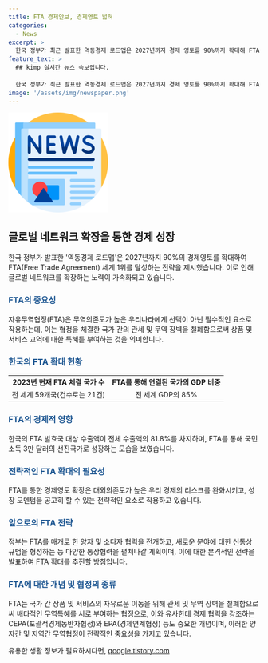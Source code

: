 ```yaml
---
title: FTA 경제안보, 경제영토 넓혀
categories:
  - News
excerpt: >
  한국 정부가 최근 발표한 역동경제 로드맵은 2027년까지 경제 영토를 90%까지 확대해 FTA 세계 1위를 달성하는 전략을 제시했다. 이에 따라 신규 FTA 체결과 기존 FTA 업그레이드를 통해 글로벌 네트워크를 확장하고, 경제의 지속적인 성장을 위해 시장 확대가 필수적이라는 것을 강조했다. 이에 따라 현재 우리나라는 다양한 국가들과 FTA를 체결하고 있으며, FTA를 통해 경제영토를 확장하고 수출 의존도를 줄이는 데 중요한 역할을 한다는 것을 확인할 수 있다.
feature_text: >
  ## kimp 실시간 뉴스 속보입니다.

  한국 정부가 최근 발표한 역동경제 로드맵은 2027년까지 경제 영토를 90%까지 확대해 FTA 세계 1위를 달성하는 전략을 제시했다. 이에 따라 신규 FTA 체결과 기존 FTA 업그레이드를 통해 글로벌 네트워크를 확장하고, 경제의 지속적인 성장을 위해 시장 확대가 필수적이라는 것을 강조했다. 이에 따라 현재 우리나라는 다양한 국가들과 FTA를 체결하고 있으며, FTA를 통해 경제영토를 확장하고 수출 의존도를 줄이는 데 중요한 역할을 한다는 것을 확인할 수 있다.
image: '/assets/img/newspaper.png'
---
```


<p><img src="/assets/img/newspaper.png" alt="kimplant 속보" /></p>

<h2 data-ke-size="size26">글로벌 네트워크 확장을 통한 경제 성장</h2>

<p data-ke-size="size16">한국 정부가 발표한 '역동경제 로드맵'은 2027년까지 90%의 경제영토를 확대하여 FTA(Free Trade Agreement) 세계 1위를 달성하는 전략을 제시했습니다. 이로 인해 글로벌 네트워크를 확장하는 노력이 가속화되고 있습니다.</p>

<h3><b><span style="color: #1a5490;">FTA의 중요성</span></b></h3>

<p data-ke-size="size16">자유무역협정(FTA)은 무역의존도가 높은 우리나라에게 선택이 아닌 필수적인 요소로 작용하는데, 이는 협정을 체결한 국가 간의 관세 및 무역 장벽을 철폐함으로써 상품 및 서비스 교역에 대한 특혜를 부여하는 것을 의미합니다.</p>

<h3><b><span style="color: #1a5490;">한국의 FTA 확대 현황</span></b></h3>

<table>
    <tr>
        <td style="text-align: center; height: 17px;"><b>2023년 현재 FTA 체결 국가 수</b></td>
        <td style="text-align: center; height: 17px;"><b>FTA를 통해 연결된 국가의 GDP 비중</b></td>
    </tr>
    <tr>
        <td style="text-align: center; height: 17px;">전 세계 59개국(건수로는 21건)</td>
        <td style="text-align: center; height: 17px;">전 세계 GDP의 85%</td>
    </tr>
</table>

<h3><b><span style="color: #1a5490;">FTA의 경제적 영향</span></b></h3>

<p data-ke-size="size16">한국의 FTA 발효국 대상 수출액이 전체 수출액의 81.8%를 차지하며, FTA를 통해 국민소득 3만 달러의 선진국가로 성장하는 모습을 보였습니다.</p>

<h3><b><span style="color: #1a5490;">전략적인 FTA 확대의 필요성</span></b></h3>

<p data-ke-size="size16">FTA를 통한 경제영토 확장은 대외의존도가 높은 우리 경제의 리스크를 완화시키고, 성장 모멘텀을 공고히 할 수 있는 전략적인 요소로 작용하고 있습니다.</p>

<h3><b><span style="color: #1a5490;">앞으로의 FTA 전략</span></b></h3>

<p data-ke-size="size16">정부는 FTA를 매개로 한 양자 및 소다자 협력을 전개하고, 새로운 분야에 대한 신통상 규범을 형성하는 등 다양한 통상협력을 펼쳐나갈 계획이며, 이에 대한 본격적인 전략을 발표하여 FTA 확대를 추진할 방침입니다.</p>

<h3><b><span style="color: #1a5490;">FTA에 대한 개념 및 협정의 종류</span></b></h3>

<p data-ke-size="size16">FTA는 국가 간 상품 및 서비스의 자유로운 이동을 위해 관세 및 무역 장벽을 철폐함으로써 배타적인 무역특혜를 서로 부여하는 협정으로, 이와 유사한데 경제 협력을 강조하는 CEPA(포괄적경제동반자협정)와 EPA(경제연계협정) 등도 중요한 개념이며, 이러한 양자간 및 지역간 무역협정이 전략적인 중요성을 가지고 있습니다.</p>
유용한 생활 정보가 필요하시다면, <a href="https://qoogle.tistory.com" rel="dofollow">qoogle.tistory.com</a>


